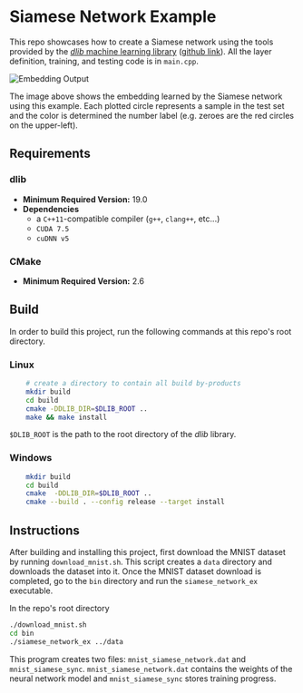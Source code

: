 Siamese Network Example
=======================

This repo showcases how to create a Siamese network using the tools provided by
the [*dlib* machine learning library](http://dlib.net/)
([github link](https://github.com/davisking/dlib)). All the layer definition,
training, and testing code is in `main.cpp`.

![Embedding Output](embedding.png)

The image above shows the embedding learned by the Siamese network using this
example. Each plotted circle represents a sample in the test set and the color
is determined the number label (e.g. zeroes are the red circles on the
upper-left).

Requirements
------------

### dlib
* **Minimum Required Version:** 19.0
* **Dependencies**
  * a `C++11`-compatible compiler (`g++`, `clang++`, etc...)
  * `CUDA 7.5`
  * `cuDNN v5`

### CMake
* **Minimum Required Version:** 2.6


Build
-----

In order to build this project, run the following commands at this repo's root
directory.

### Linux
``` bash
    # create a directory to contain all build by-products
    mkdir build
    cd build
    cmake -DDLIB_DIR=$DLIB_ROOT ..
    make && make install
```
`$DLIB_ROOT` is the path to the root directory of the *dlib* library.


### Windows
``` bash
    mkdir build
    cd build
    cmake  -DDLIB_DIR=$DLIB_ROOT ..
    cmake --build . --config release --target install
```


Instructions
------------

After building and installing this project, first download the MNIST dataset by
running `download_mnist.sh`. This script creates a `data` directory and
downloads the dataset into it. Once the MNIST dataset download is completed, go
to the `bin` directory and run the `siamese_network_ex` executable.

In the repo's root directory
``` bash
./download_mnist.sh
cd bin
./siamese_network_ex ../data
```

This program creates two files: `mnist_siamese_network.dat` and
`mnist_siamese_sync`. `mnist_siamese_network.dat` contains the weights of the
neural network model and `mnist_siamese_sync` stores training progress.

